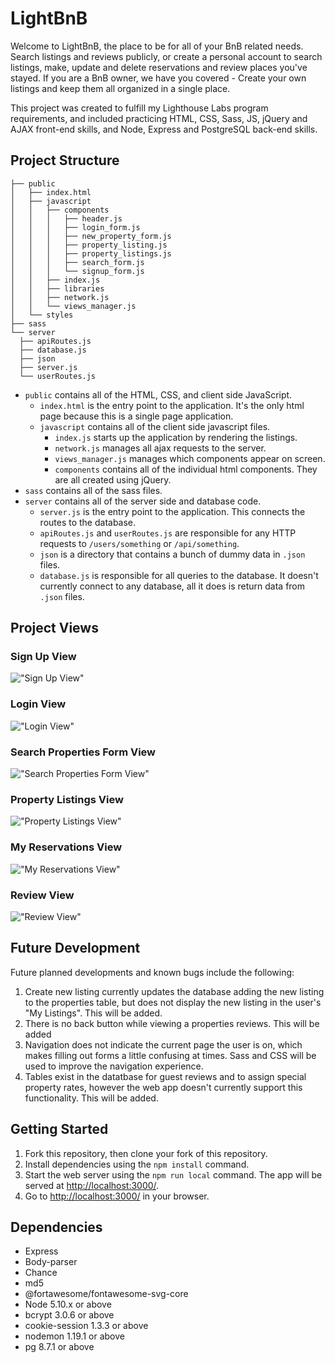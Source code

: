 # LightBnB

Welcome to LightBnB, the place to be for all of your BnB related needs. Search listings and reviews publicly, or create a personal account to search listings, make, update and delete reservations and review places you've stayed. If you are a BnB owner, we have you covered - Create your own listings and keep them all organized in a single place.  

This project was created to fulfill my Lighthouse Labs program requirements, and included practicing HTML, CSS, Sass, JS, jQuery and AJAX front-end skills, and Node, Express and PostgreSQL back-end skills.

## Project Structure

```
├── public
│   ├── index.html
│   ├── javascript
│   │   ├── components 
│   │   │   ├── header.js
│   │   │   ├── login_form.js
│   │   │   ├── new_property_form.js
│   │   │   ├── property_listing.js
│   │   │   ├── property_listings.js
│   │   │   ├── search_form.js
│   │   │   └── signup_form.js
│   │   ├── index.js
│   │   ├── libraries
│   │   ├── network.js
│   │   └── views_manager.js
│   └── styles
├── sass
└── server
  ├── apiRoutes.js
  ├── database.js
  ├── json
  ├── server.js
  └── userRoutes.js
```

* `public` contains all of the HTML, CSS, and client side JavaScript. 
  * `index.html` is the entry point to the application. It's the only html page because this is a single page application.
  * `javascript` contains all of the client side javascript files.
    * `index.js` starts up the application by rendering the listings.
    * `network.js` manages all ajax requests to the server.
    * `views_manager.js` manages which components appear on screen.
    * `components` contains all of the individual html components. They are all created using jQuery.
* `sass` contains all of the sass files. 
* `server` contains all of the server side and database code.
  * `server.js` is the entry point to the application. This connects the routes to the database.
  * `apiRoutes.js` and `userRoutes.js` are responsible for any HTTP requests to `/users/something` or `/api/something`. 
  * `json` is a directory that contains a bunch of dummy data in `.json` files.
  * `database.js` is responsible for all queries to the database. It doesn't currently connect to any database, all it does is return data from `.json` files.

## Project Views

### Sign Up View
!["Sign Up View"](https://github.com/julezfitz/lightbnb/blob/main/LightBnB_WebApp-master/docs/Sign-up-view.png)

### Login View
!["Login View"](https://github.com/julezfitz/lightbnb/blob/main/LightBnB_WebApp-master/docs/Login-view.png)

### Search Properties Form View
!["Search Properties Form View"](https://github.com/julezfitz/lightbnb/blob/main/LightBnB_WebApp-master/docs/Search-form-view.png)

### Property Listings View
!["Property Listings View"](https://github.com/julezfitz/lightbnb/blob/main/LightBnB_WebApp-master/docs/Listings-search-view.png)

### My Reservations View
!["My Reservations View"](https://github.com/julezfitz/lightbnb/blob/main/LightBnB_WebApp-master/docs/My-reservations-view.png)

### Review View
!["Review View"](https://github.com/julezfitz/lightbnb/blob/main/LightBnB_WebApp-master/docs/Review-view.png)

## Future Development
Future planned developments and known bugs include the following:
1. Create new listing currently updates the database adding the new listing to the properties table, but does not display the new listing in the user's "My Listings". This will be added.
2. There is no back button while viewing a properties reviews. This will be added
3. Navigation does not indicate the current page the user is on, which makes filling out forms a little confusing at times. Sass and CSS will be used to improve the navigation experience.
4. Tables exist in the datatbase for guest reviews and to assign special property rates, however the web app doesn't currently support this functionality. This will be added. 

## Getting Started

1. Fork this repository, then clone your fork of this repository.
2. Install dependencies using the `npm install` command.
3. Start the web server using the `npm run local` command. The app will be served at <http://localhost:3000/>.
4. Go to <http://localhost:3000/> in your browser.

## Dependencies

- Express
- Body-parser
- Chance
- md5
- @fortawesome/fontawesome-svg-core
- Node 5.10.x or above
- bcrypt 3.0.6 or above
- cookie-session 1.3.3 or above
- nodemon 1.19.1 or above
- pg 8.7.1 or above
